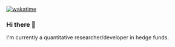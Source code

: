 [![wakatime](https://wakatime.com/badge/user/5bcfef6f-45a1-453b-a2e0-54fdfe7f2990.svg)](https://wakatime.com/@5bcfef6f-45a1-453b-a2e0-54fdfe7f2990)

### Hi there 👋

I'm currently a quantitative researcher/developer in hedge funds.

<!--
**j7168908jx/j7168908jx** is a ✨ _special_ ✨ repository because its `README.md` (this file) appears on your GitHub profile.

Here are some ideas to get you started:

- 🔭 I’m currently working on ...
- 🌱 I’m currently learning ...
- 👯 I’m looking to collaborate on ...
- 🤔 I’m looking for help with ...
- 💬 Ask me about ...
- 📫 How to reach me: ...
- 😄 Pronouns: ...
- ⚡ Fun fact: ...
-->
